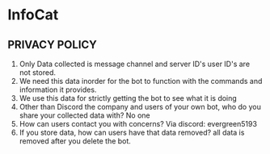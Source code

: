 # InfoCat

## PRIVACY POLICY

1) Only Data collected is message channel and server ID's user ID's are not stored.
2) We need this data inorder for the bot to function with the commands and information it provides.
3) We use this data for strictly getting the bot to see what it is doing
4) Other than Discord the company and users of your own bot, who do you share your collected data with? No one
5) How can users contact you with concerns? Via discord: evergreen5193
6) If you store data, how can users have that data removed? all data is removed after you delete the bot. 
